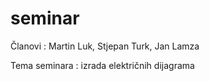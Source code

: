 # seminar
Članovi : Martin Luk, Stjepan Turk, Jan  Lamza

Tema seminara : izrada električnih dijagrama 
